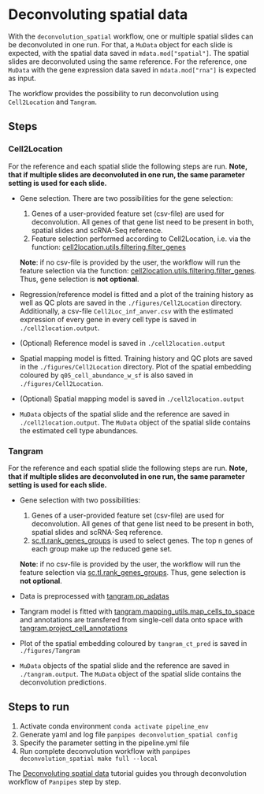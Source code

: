 # Deconvoluting spatial data

With the `deconvolution_spatial` workflow, one or multiple spatial slides can be deconvoluted in one run. For that, a `MuData` object for each slide is expected, with the spatial data saved in `mdata.mod["spatial"]`. The spatial slides are deconvoluted using the same reference. For the reference, one `MuData` with the gene expression data saved in `mdata.mod["rna"]` is expected as input.

The workflow provides the possibility to run deconvolution using `Cell2Location` and `Tangram`.

## Steps

### Cell2Location

For the reference and each spatial slide the following steps are run. **Note, that if multiple slides are deconvoluted in one run, the same parameter setting is used for each slide.**


- Gene selection. There are two possibilities for the gene selection: 
    1. Genes of a user-provided feature set (csv-file) are used for deconvolution. All genes of that gene list need to be present in both, spatial slides and scRNA-Seq reference.
    2. Feature selection performed according to Cell2Location, i.e. via the function: [cell2location.utils.filtering.filter_genes](https://cell2location.readthedocs.io/en/latest/cell2location.utils.filtering.html)
    
    **Note**: if no csv-file is provided by the user, the workflow will run the feature selection via the function: [cell2location.utils.filtering.filter_genes](https://cell2location.readthedocs.io/en/latest/cell2location.utils.filtering.html). Thus, gene selection is **not optional**.  
- Regression/reference model is fitted and a plot of the training history as well as QC plots are saved in the `./figures/Cell2Location` directory. Additionally, a csv-file `Cell2Loc_inf_anver.csv` with the estimated expression of every gene in every cell type is saved in `./cell2location.output`.
- (Optional) Reference model is saved in `./cell2location.output`
- Spatial mapping model is fitted. Training history and QC plots are saved in the `./figures/Cell2Location` directory. Plot of the spatial embedding coloured by `q05_cell_abundance_w_sf` is also saved in `./figures/Cell2Location`.
- (Optional) Spatial mapping model is saved in `./cell2location.output`
- `MuData` objects of the spatial slide and the reference are saved in `./cell2location.output`. The `MuData` object of the spatial slide contains the estimated cell type abundances.


### Tangram
For the reference and each spatial slide the following steps are run. **Note, that if multiple slides are deconvoluted in one run, the same parameter setting is used for each slide.** 

- Gene selection with two possibilities: 
    1. Genes of a user-provided feature set (csv-file) are used for deconvolution. All genes of that gene list need to be present in both, spatial slides and scRNA-Seq reference.
    2. [sc.tl.rank_genes_groups](https://scanpy.readthedocs.io/en/stable/generated/scanpy.tl.rank_genes_groups.html) is used to select genes. The top n genes of each group make up the reduced gene set. 

    **Note**: if no csv-file is provided by the user, the workflow will run the feature selection via [sc.tl.rank_genes_groups](https://scanpy.readthedocs.io/en/stable/generated/scanpy.tl.rank_genes_groups.html). Thus, gene selection is **not optional**.  
- Data is preprocessed with [tangram.pp_adatas](https://tangram-sc.readthedocs.io/en/latest/classes/tangram.mapping_utils.pp_adatas.html)
- Tangram model is fitted with [tangram.mapping_utils.map_cells_to_space](https://tangram-sc.readthedocs.io/en/latest/classes/tangram.mapping_utils.map_cells_to_space.html) and annotations are transfered from single-cell data onto space with [tangram.project_cell_annotations](https://tangram-sc.readthedocs.io/en/latest/classes/tangram.utils.project_cell_annotations.html)
- Plot of the spatial embedding coloured by `tangram_ct_pred` is saved in `./figures/Tangram`
- `MuData` objects of the spatial slide and the reference are saved in `./tangram.output`. The `MuData` object of the spatial slide contains the deconvolution predictions.



## Steps to run

1. Activate conda environment `conda activate pipeline_env`
2. Generate yaml and log file `panpipes deconvolution_spatial config`
3. Specify the parameter setting in the pipeline.yml file
4. Run complete deconvolution workflow with `panpipes deconvolution_spatial make full --local`

The [Deconvoluting spatial data](https://panpipes-tutorials.readthedocs.io/en/latest/deconvolution/deconvoluting_spatial_data_with_panpipes.html) tutorial guides you through deconvolution workflow of `Panpipes` step by step.
